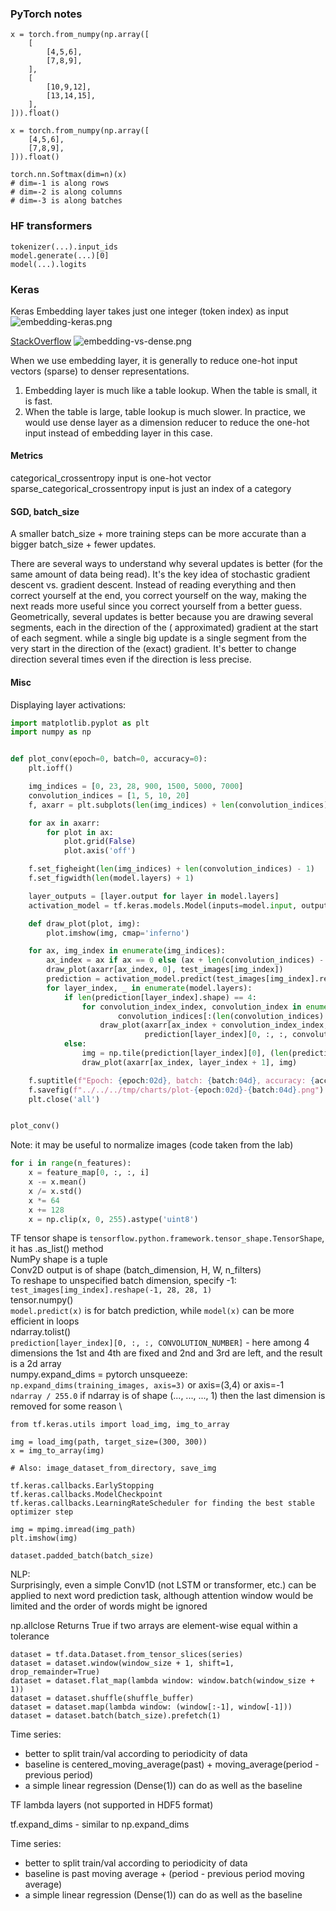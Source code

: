 ### PyTorch notes

```
x = torch.from_numpy(np.array([
    [
        [4,5,6],
        [7,8,9],
    ],
    [
        [10,9,12],
        [13,14,15],
    ],
])).float()

x = torch.from_numpy(np.array([
    [4,5,6],
    [7,8,9],
])).float()

torch.nn.Softmax(dim=n)(x)
# dim=-1 is along rows
# dim=-2 is along columns
# dim=-3 is along batches
```

### HF transformers

```
tokenizer(...).input_ids
model.generate(...)[0]
model(...).logits
```

### Keras

Keras Embedding layer takes just one integer (token index) as input
![embedding-keras.png](embedding-keras.png)

[StackOverflow](https://stackoverflow.com/questions/47868265/what-is-the-difference-between-an-embedding-layer-and-a-dense-layer)
![embedding-vs-dense.png](embedding-vs-dense.png)

When we use embedding layer, it is generally to reduce one-hot input vectors (sparse) to denser representations.

1. Embedding layer is much like a table lookup. When the table is small, it is fast.
2. When the table is large, table lookup is much slower. In practice, we would use dense layer as a dimension reducer to
   reduce the one-hot input instead of embedding layer in this case.

#### Metrics

categorical_crossentropy input is one-hot vector
sparse_categorical_crossentropy input is just an index of a category

#### SGD, batch_size

A smaller batch_size + more training steps can be more accurate than a bigger batch_size + fewer updates.

There are several ways to understand why several updates is better (for the same amount of data being read). It's the
key idea of stochastic gradient descent vs. gradient descent. Instead of reading everything and then correct yourself at
the end, you correct yourself on the way, making the next reads more useful since you correct yourself from a better
guess. Geometrically, several updates is better because you are drawing several segments, each in the direction of the (
approximated) gradient at the start of each segment. while a single big update is a single segment from the very start
in the direction of the (exact) gradient. It's better to change direction several times even if the direction is less
precise.

#### Misc

Displaying layer activations:

```python
import matplotlib.pyplot as plt
import numpy as np


def plot_conv(epoch=0, batch=0, accuracy=0):
    plt.ioff()

    img_indices = [0, 23, 28, 900, 1500, 5000, 7000]
    convolution_indices = [1, 5, 10, 20]
    f, axarr = plt.subplots(len(img_indices) + len(convolution_indices) - 1, len(model.layers) + 1)

    for ax in axarr:
        for plot in ax:
            plot.grid(False)
            plot.axis('off')

    f.set_figheight(len(img_indices) + len(convolution_indices) - 1)
    f.set_figwidth(len(model.layers) + 1)

    layer_outputs = [layer.output for layer in model.layers]
    activation_model = tf.keras.models.Model(inputs=model.input, outputs=layer_outputs)

    def draw_plot(plot, img):
        plot.imshow(img, cmap='inferno')

    for ax, img_index in enumerate(img_indices):
        ax_index = ax if ax == 0 else (ax + len(convolution_indices) - 1)
        draw_plot(axarr[ax_index, 0], test_images[img_index])
        prediction = activation_model.predict(test_images[img_index].reshape(1, 28, 28, 1), verbose="2")
        for layer_index, _ in enumerate(model.layers):
            if len(prediction[layer_index].shape) == 4:
                for convolution_index_index, convolution_index in enumerate(
                        convolution_indices[:(len(convolution_indices) if ax == 0 else 1)]):
                    draw_plot(axarr[ax_index + convolution_index_index, layer_index + 1],
                              prediction[layer_index][0, :, :, convolution_index])
            else:
                img = np.tile(prediction[layer_index][0], (len(prediction[layer_index][0]), 1))
                draw_plot(axarr[ax_index, layer_index + 1], img)

    f.suptitle(f"Epoch: {epoch:02d}, batch: {batch:04d}, accuracy: {accuracy:06.3f}", fontsize=14)
    f.savefig(f"../../../tmp/charts/plot-{epoch:02d}-{batch:04d}.png")
    plt.close('all')


plot_conv()
```

Note: it may be useful to normalize images (code taken from the lab)

```python
for i in range(n_features):
    x = feature_map[0, :, :, i]
    x -= x.mean()
    x /= x.std()
    x *= 64
    x += 128
    x = np.clip(x, 0, 255).astype('uint8')
```

TF tensor shape is `tensorflow.python.framework.tensor_shape.TensorShape`, it has .as_list() method  \
NumPy shape is a tuple  \
Conv2D output is of shape (batch_dimension, H, W, n_filters)  \
To reshape to unspecified batch dimension, specify -1: `test_images[img_index].reshape(-1, 28, 28, 1)`  \
tensor.numpy()  \
`model.predict(x)` is for batch prediction, while `model(x)` can be more efficient in loops  \
ndarray.tolist()  \
`prediction[layer_index][0, :, :, CONVOLUTION_NUMBER]` - here among 4 dimensions the 1st and 4th are fixed and 2nd and
3rd are left, and the result is a 2d array  \
numpy.expand_dims = pytorch unsqueeze:  `np.expand_dims(training_images, axis=3)` or axis=(3,4) or axis=-1  \
`ndarray / 255.0` if ndarray is of shape (..., ..., ..., 1) then the last dimension is removed for some reason \

```
from tf.keras.utils import load_img, img_to_array

img = load_img(path, target_size=(300, 300))
x = img_to_array(img)

# Also: image_dataset_from_directory, save_img
```

```
tf.keras.callbacks.EarlyStopping
tf.keras.callbacks.ModelCheckpoint
tf.keras.callbacks.LearningRateScheduler for finding the best stable optimizer step

img = mpimg.imread(img_path)
plt.imshow(img)

dataset.padded_batch(batch_size)
```

NLP:  \
Surprisingly, even a simple Conv1D (not LSTM or transformer, etc.) can be applied to next word prediction task, although
attention window would be limited and the order of words might be ignored

np.allclose Returns True if two arrays are element-wise equal within a tolerance

```
dataset = tf.data.Dataset.from_tensor_slices(series)
dataset = dataset.window(window_size + 1, shift=1, drop_remainder=True)
dataset = dataset.flat_map(lambda window: window.batch(window_size + 1))
dataset = dataset.shuffle(shuffle_buffer)
dataset = dataset.map(lambda window: (window[:-1], window[-1]))
dataset = dataset.batch(batch_size).prefetch(1)
```

Time series:

- better to split train/val according to periodicity of data
- baseline is centered_moving_average(past) + moving_average(period - previous period)
- a simple linear regression (Dense(1)) can do as well as the baseline

TF lambda layers (not supported in HDF5 format)

tf.expand_dims - similar to np.expand_dims

Time series:

- better to split train/val according to periodicity of data
- baseline is past moving average + (period - previous period moving average)
- a simple linear regression (Dense(1)) can do as well as the baseline
